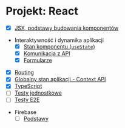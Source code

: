 # Projekt: React

- [x] [JSX, podstawy budowania komponentów](docs/01-podstawy/README.md)
- Interaktywność i dynamika aplikacji
    - [x] [Stan komponentu (`useState`)](docs/02-stan-komponentu/README.md)
    - [x] [Komunikacja z API](docs/03-http/README.md)
    - [x] [Formularze](docs/04-form/README.md)
- [x] [Routing](docs/05-routing/README.md)
- [x] [Globalny stan aplikacji - Context API](docs/06-context/README.md)
- [x] [TypeScript](docs/07-typescript/README.md)
- [ ] [Testy jednostkowe](./docs/08-testy-jednostkowe/README.md)
- [ ] [Testy E2E](./docs/09-testy-e2e/README.md)
- Firebase
    - [ ] [Podstawy](./docs/10-firebase-podstawy/README.md)
